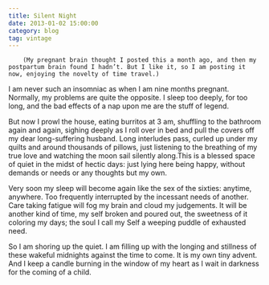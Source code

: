 ```yaml
---
title: Silent Night
date: 2013-01-02 15:00:00
category: blog
tag: vintage
---
```

        (My pregnant brain thought I posted this a month ago, and then my postpartum brain found I hadn’t. But I like it, so I am posting it now, enjoying the novelty of time travel.)

I am never such an insomniac as when I am nine months pregnant. Normally, my problems are quite the opposite. I sleep too deeply, for too long, and the bad effects of a nap upon me are the stuff of legend.

But now I prowl the house, eating burritos at 3 am, shuffling to the bathroom again and again, sighing deeply as I roll over in bed and pull the covers off my dear long-suffering husband. Long interludes pass, curled up under my quilts and around thousands of pillows, just listening to the breathing of my true love and watching the moon sail silently along.This is a blessed space of quiet in the midst of hectic days: just lying here being happy, without demands or needs or any thoughts but my own.

Very soon my sleep will become again like the sex of the sixties: anytime, anywhere. Too frequently interrupted by the incessant needs of another. Care taking fatigue will fog my brain and cloud my judgements. It will be another kind of time, my self broken and poured out, the sweetness of it coloring my days; the soul I call my Self a weeping puddle of exhausted need.

So I am shoring up the quiet. I am filling up with the longing and stillness of these wakeful midnights against the time to come. It is my own tiny advent. And I keep a candle burning in the window of my heart as I wait in darkness for the coming of a child.